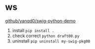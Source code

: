 # ws

[github/yanqd0/swig-python-demo](https://github.com/yanqd0/swig-python-demo)

1. install `pip install .`
2. check correct `python draft00.py`
3. uninstall `pip uninstall my-swig-pkg00`
